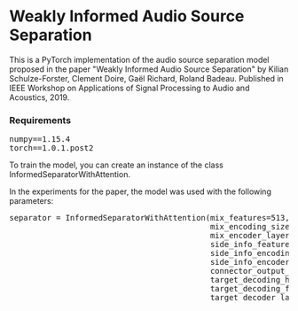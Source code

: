 # Weakly Informed Audio Source Separation
This is a PyTorch implementation of the audio source separation model proposed in the paper "Weakly Informed Audio Source Separation" by Kilian Schulze-Forster, Clement Doire, Gaël Richard, Roland Badeau. Published in IEEE Workshop on Applications of Signal Processing to Audio and Acoustics, 2019.

### Requirements
<pre>
numpy==1.15.4
torch==1.0.1.post2
</pre>

To train the model, you can create an instance of the class InformedSeparatorWithAttention.

In the experiments for the paper, the model was used with the following parameters:
<pre>
separator = InformedSeparatorWithAttention(mix_features=513,
                                           mix_encoding_size=513,
                                           mix_encoder_layers=2,
                                           side_info_features=1,
                                           side_info_encoding_size=513,
                                           side_info_encoder_layers=2,
                                           connector_output_size=513,
                                           target_decoding_hidden_size=513,
                                           target_decoding_features=513,
                                           target_decoder_layers=2)
</pre>
